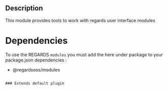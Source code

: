 ## Description

This module provides tools to work with regards user interface modules

# Dependencies

To use the REGARDS `modules` you must add the here under package to your package.json dependencies :
 - @regardsoss/modules


```

### Extends default plugin